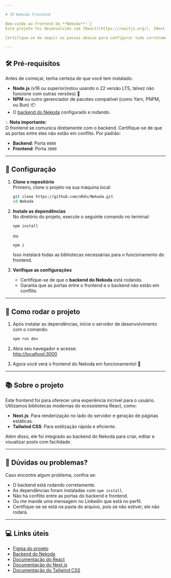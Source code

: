 ```yaml
---

# 🐱 Nekoda Frontend  

Bem-vindo ao frontend do **Nekoda**! 🌟  
Este projeto foi desenvolvido com [React](https://reactjs.org/), [Next.js](https://nextjs.org/), e estilizado com [Tailwind CSS](https://tailwindcss.com/). Ele complementa o [backend do Nekoda](https://github.com/seu-usuario/nekoda-backend), criando uma interface intuitiva e moderna para o usuário.  

Certifique-se de seguir os passos abaixo para configurar tudo corretamente. 🚀  

---
```


## 🛠️ Pré-requisitos  

Antes de começar, tenha certeza de que você tem instalado:  
- **Node.js** (v16 ou superior/estou usando o 22 versão LTS, talvez não funcione com outras versões) 🌳  
- **NPM** ou outro gerenciador de pacotes compatível (como Yarn, PNPM, ou Bun) 📦  
- O [backend do Nekoda](https://github.com/seu-usuario/nekoda-backend) configurado e rodando.  

💡 **Nota importante:**  
O frontend se comunica diretamente com o backend. Certifique-se de que as portas entre eles não estão em conflito. Por padrão:  
- **Backend**: Porta `8080`  
- **Frontend**: Porta `3000`  

---

## 🔧 Configuração  

1. **Clone o repositório**  
   Primeiro, clone o projeto na sua máquina local:  

   ```bash
   git clone https://github.com/oRdv/Nekoda.git
   cd Nekoda
   ```  

2. **Instale as dependências**  
   No diretório do projeto, execute o seguinte comando no terminal:  

   ```bash
   npm install
   ```
   ou
     ```bash
   npm i
   ```

   Isso instalará todas as bibliotecas necessárias para o funcionamento do frontend.  

4. **Verifique as configurações**  
   - Certifique-se de que o **backend do Nekoda** está rodando.  
   - Garanta que as portas entre o frontend e o backend não estão em conflito.  

---

## 🚀 Como rodar o projeto  

1. Após instalar as dependências, inicie o servidor de desenvolvimento com o comando:  

   ```bash
   npm run dev
   ```  

2. Abra seu navegador e acesse:  
   [http://localhost:3000](http://localhost:3000)  

3. Agora você verá o frontend do Nekoda em funcionamento! 🎉  

---

## 📚 Sobre o projeto  

Este frontend foi  para oferecer uma experiência incrível para o usuário. Utilizamos bibliotecas modernas do ecossistema React, como:  
- **Next.js**: Para renderização no lado do servidor e geração de páginas estáticas.  
- **Tailwind CSS**: Para estilização rápida e eficiente.  

Além disso, ele foi integrado ao backend do Nekoda para criar, editar e visualizar posts com facilidade.  

---

## 🤔 Dúvidas ou problemas?  

Caso encontre algum problema, confira se:  
- O backend está rodando corretamente.  
- As dependências foram instaladas com `npm install`.  
- Não há conflito entre as portas do backend e frontend.
- Ou me mande uma mensagem no Linkedin que está no perfil.
- Certifique-se se está na pasta do arquivo, pois se não estiver, ele não rodará.

---

## 💻 Links úteis  

- [Figma do projeto](https://www.figma.com/design/nhdLvVg5yMK7iBodzgKUKO/Untitled?node-id=0-1&t=MXuPlAnppIyo9n2p-1)
- [Backend do Nekoda](https://github.com/oRdv/Nekoda_Back)  
- [Documentação do React](https://reactjs.org/docs/getting-started.html)  
- [Documentação do Next.js](https://nextjs.org/docs)  
- [Documentação do Tailwind CSS](https://tailwindcss.com/docs)  
